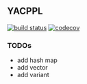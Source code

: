 ## YACPPL
[![build status](https://travis-ci.org/Mrokkk/yacppl.svg?branch=master)](https://travis-ci.org/Mrokkk/yacppl)
[![codecov](https://codecov.io/gh/Mrokkk/yacppl/branch/master/graph/badge.svg)](https://codecov.io/gh/Mrokkk/yacppl)

### TODOs
* add hash map
* add vector
* add variant
